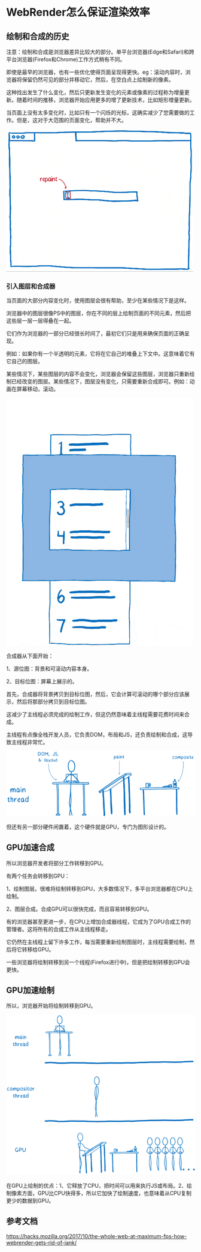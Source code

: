 # WebRender怎么保证渲染效率

## 绘制和合成的历史

注意：绘制和合成是浏览器差异比较大的部分。单平台浏览器(Edge和Safari)和跨平台浏览器(Firefox和Chrome)工作方式稍有不同。

即使是最早的浏览器，也有一些优化使得页面呈现得更快。eg：滚动内容时，浏览器将保留仍然可见的部分并移动它，然后，在空白点上绘制新的像素。

这种找出发生了什么变化，然后只更新发生变化的元素或像素的过程称为增量更新。随着时间的推移，浏览器开始应用更多的增了更新技术，比如矩形增量更新。

当页面上没有太多变化时，比如只有一个闪烁的光标，这确实减少了您需要做的工作。但是，这对于大范围的页面变化，帮助并不大。

![闪烁的光标](/note/assets/imgs/cursor-changed.gif)

### 引入图层和合成器

当页面的大部分内容变化时，使用图层会很有帮助，至少在某些情况下是这样。

浏览器中的图层很像PS中的图层，你在不同的层上绘制页面的不同元素，然后把这些层一层一层得叠在一起。

它们作为浏览器的一部分已经很长时间了，最初它们只是用来确保页面的正确呈现。

例如：如果你有一个半透明的元素，它将在它自己的堆叠上下文中。这意味着它有它自己的图层。

某些情况下，某些图层的内容不会变化，浏览器会保留这些图层，浏览器只重新绘制已经改变的图层。某些情况下，图层没有变化，只需要重新合成即可。例如：动画在屏幕移动，滚动。

![滚动的图层](/note/assets/imgs/scroll-layout.gif)

合成器从下面开始：

1、源位图：背景和可滚动内容本身。

2、目标位图：屏幕上展示的。

首先，合成器将背景拷贝到目标位图，然后，它会计算可滚动的哪个部分应该展示，然后将那部分拷贝到目标位图。

这减少了主线程必须完成的绘制工作，但这仍然意味着主线程需要花费时间来合成。

主线程有点像全栈开发人员，它负责DOM，布局和JS，还负责绘制和合成，这导致主线程非常忙。

![主线程工作](/note/assets/imgs/main-thread.png)

但还有另一部分硬件闲置着，这个硬件就是GPU，专门为图形设计的。

## GPU加速合成

所以浏览器开发者将部分工作转移到GPU。

有两个任务会转移到GPU：

1、绘制图层。很难将绘制转移到GPU，大多数情况下，多平台浏览器都在CPU上绘制。

2、图层合成。合成GPU可以很快完成，而且容易转移到GPU。

有的浏览器甚至更进一步，在CPU上增加合成器线程，它成为了GPU合成工作的管理者。这将所有的合成工作从主线程移走。

它仍然在主线程上留下许多工作，每当需要重新绘制图层时，主线程需要绘制，然后将它转移给GPU。

一些浏览器将绘制转移到另一个线程(Firefox进行中)，但是把绘制转移到GPU会更快。

## GPU加速绘制

所以，浏览器开始将绘制转移到GPU。

![主线程工作](/note/assets/imgs/paint-to-gpu.png)

在GPU上绘制的优点：1、它释放了CPU，把时间可以用来执行JS或布局。2、绘制像素方面，GPU比CPU快得多，所以它加快了绘制速度，也意味着从CPU复制更少的数据到GPU。



## 参考文档

https://hacks.mozilla.org/2017/10/the-whole-web-at-maximum-fps-how-webrender-gets-rid-of-jank/